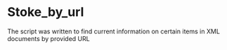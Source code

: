 # Stoke_by_url
The script was written to find current information on certain items in XML documents by provided URL
